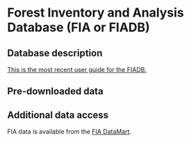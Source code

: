 # Forest Inventory and Analysis Database (FIA or FIADB)

## Database description

[This is the most recent user guide for the FIADB.](https://www.fs.usda.gov/research/understory/forest-inventory-and-analysis-database-user-guide-phase-2)

## Pre-downloaded data


## Additional data access

FIA data is available from the [FIA DataMart](https://apps.fs.usda.gov/fia/datamart/datamart.html).